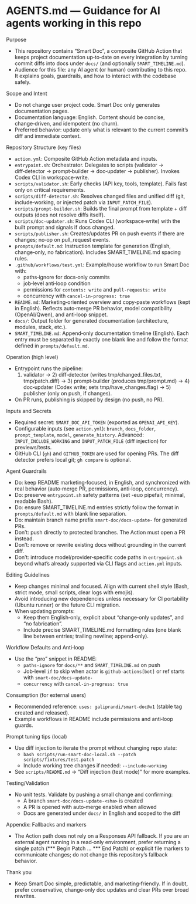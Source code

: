 # AGENTS.md — Guidance for AI agents working in this repo

Purpose
- This repository contains “Smart Doc”, a composite GitHub Action that keeps project documentation up‑to‑date on every integration by turning commit diffs into docs under `docs/` (and optionally `SMART_TIMELINE.md`).
- Audience for this file: any AI agent (or human) contributing to this repo. It explains goals, guardrails, and how to interact with the codebase safely.

Scope and Intent
- Do not change user project code. Smart Doc only generates documentation pages.
- Documentation language: English. Content should be concise, change‑driven, and idempotent (no churn).
- Preferred behavior: update only what is relevant to the current commit’s diff and immediate context.

Repository Structure (key files)
- `action.yml`: Composite GitHub Action metadata and inputs.
- `entrypoint.sh`: Orchestrator. Delegates to scripts (validator → diff‑detector → prompt‑builder → doc‑updater → publisher). Invokes Codex CLI in workspace‑write.
- `scripts/validator.sh`: Early checks (API key, tools, template). Fails fast only on critical requirements.
- `scripts/diff-detector.sh`: Resolves changed files and unified diff (git, include‑working, or injected patch via `INPUT_PATCH_FILE`).
- `scripts/prompt-builder.sh`: Builds the final prompt from template + diff outputs (does not resolve diffs itself).
- `scripts/doc-updater.sh`: Runs Codex CLI (workspace‑write) with the built prompt and signals if docs changed.
- `scripts/publisher.sh`: Creates/updates PR on push events if there are changes; no‑op on pull_request events.
- `prompts/default.md`: Instruction template for generation (English, change‑only, no fabrication). Includes SMART_TIMELINE.md spacing rules.
- `.github/workflows/test.yml`: Example/house workflow to run Smart Doc with:
  - paths‑ignore for docs‑only commits
  - job‑level anti‑loop condition
  - permissions for `contents: write` and `pull-requests: write`
  - concurrency with `cancel-in-progress: true`
- `README.md`: Marketing‑oriented overview and copy‑paste workflows (kept in English). Reflects auto‑merge PR behavior, model compatibility (OpenAI/Qwen), and anti‑loop snippet.
- `docs/`: Output folder for generated documentation (architecture, modules, stack, etc.).
- `SMART_TIMELINE.md`: Append‑only documentation timeline (English). Each entry must be separated by exactly one blank line and follow the format defined in `prompts/default.md`.

Operation (high level)
- Entrypoint runs the pipeline:
  1) validator → 2) diff‑detector (writes tmp/changed_files.txt, tmp/patch.diff) → 3) prompt‑builder (produces tmp/prompt.md) → 4) doc‑updater (Codex write; sets tmp/have_changes.flag) → 5) publisher (only on push, if changes).
- On PR runs, publishing is skipped by design (no push, no PR).

Inputs and Secrets
- Required secret: `SMART_DOC_API_TOKEN` (exported as `OPENAI_API_KEY`).
- Configurable inputs (see `action.yml`): `branch`, `docs_folder`, `prompt_template`, `model`, `generate_history`. Advanced: `INPUT_INCLUDE_WORKING` and `INPUT_PATCH_FILE` (diff injection) for previews/tests.
- GitHub CLI (`gh`) and `GITHUB_TOKEN` are used for opening PRs. The diff detector prefers local git; `gh compare` is optional.

Agent Guardrails
- Do: keep README marketing‑focused, in English, and synchronized with real behavior (auto‑merge PR, permissions, anti‑loop, concurrency).
- Do: preserve `entrypoint.sh` safety patterns (set -euo pipefail; minimal, readable Bash).
- Do: ensure SMART_TIMELINE.md entries strictly follow the format in `prompts/default.md` with blank line separation.
- Do: maintain branch name prefix `smart-doc/docs-update-` for generated PRs.
- Don’t: push directly to protected branches. The Action must open a PR instead.
- Don’t: remove or rewrite existing docs without grounding in the current diff.
- Don’t: introduce model/provider‑specific code paths in `entrypoint.sh` beyond what’s already supported via CLI flags and `action.yml` inputs.

Editing Guidelines
- Keep changes minimal and focused. Align with current shell style (Bash, strict mode, small scripts, clear logs with emojis).
- Avoid introducing new dependencies unless necessary for CI portability (Ubuntu runner) or the future CLI migration.
- When updating prompts:
  - Keep them English‑only, explicit about “change‑only updates”, and “no fabrication”.
  - Include precise SMART_TIMELINE.md formatting rules (one blank line between entries; trailing newline; append‑only).

Workflow Defaults and Anti‑loop
- Use the “pro” snippet in README:
  - `paths-ignore` for `docs/**` and `SMART_TIMELINE.md` on push
  - Job‑level `if` to skip when actor is `github-actions[bot]` or ref starts with `smart-doc/docs-update-`
  - `concurrency` with `cancel-in-progress: true`

Consumption (for external users)
- Recommended reference: `uses: galiprandi/smart-doc@v1` (stable tag created and released).
- Example workflows in README include permissions and anti‑loop guards.

Prompt tuning tips (local)
- Use diff injection to iterate the prompt without changing repo state:
  - `bash scripts/run-smart-doc-local.sh --patch scripts/fixtures/test.patch`
  - Include working tree changes if needed: `--include-working`
- See `scripts/README.md` → “Diff injection (test mode)” for more examples.

Testing/Validation
- No unit tests. Validate by pushing a small change and confirming:
  - A branch `smart-doc/docs-update-<sha>` is created
  - A PR is opened with auto‑merge enabled when allowed
  - Docs are generated under `docs/` in English and scoped to the diff

Appendix: Fallbacks and markers
- The Action path does not rely on a Responses API fallback. If you are an external agent running in a read‑only environment, prefer returning a single patch (*** Begin Patch … *** End Patch) or explicit file markers to communicate changes; do not change this repository’s fallback behavior.

Thank you
- Keep Smart Doc simple, predictable, and marketing‑friendly. If in doubt, prefer conservative, change‑only doc updates and clear PRs over broad rewrites.
